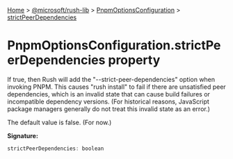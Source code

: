 [Home](./index) &gt; [@microsoft/rush-lib](./rush-lib.md) &gt; [PnpmOptionsConfiguration](./rush-lib.pnpmoptionsconfiguration.md) &gt; [strictPeerDependencies](./rush-lib.pnpmoptionsconfiguration.strictpeerdependencies.md)

# PnpmOptionsConfiguration.strictPeerDependencies property

If true, then Rush will add the "--strict-peer-dependencies" option when invoking PNPM. This causes "rush install" to fail if there are unsatisfied peer dependencies, which is an invalid state that can cause build failures or incompatible dependency versions. (For historical reasons, JavaScript package managers generally do not treat this invalid state as an error.)

The default value is false. (For now.)

**Signature:**
```javascript
strictPeerDependencies: boolean
```
